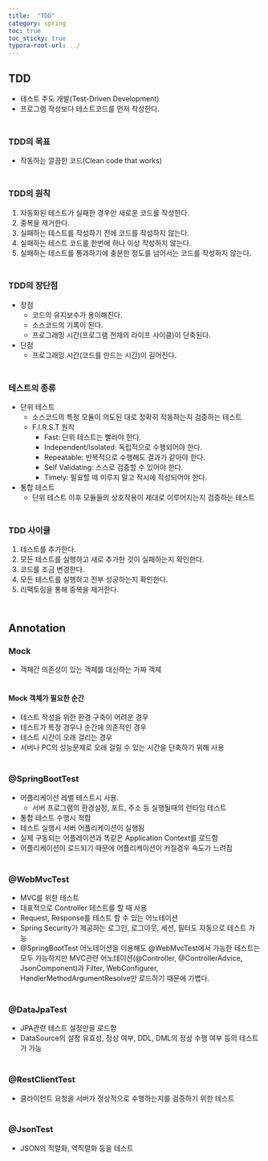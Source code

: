 ```yaml
---
title:  "TDD"
category: spring
toc: true
toc_sticky: true
typora-root-url: ../
---
```




## TDD

- 테스트 주도 개발(Test-Driven Development)
- 프로그램 작성보다 테스트코드를 먼저 작성한다.



### <br>TDD의 목표

- 작동하는 깔끔한 코드(Clean code that works)



### <br>TDD의 원칙

1. 자동화된 테스트가 실패한 경우만 새로운 코드를 작성한다.
2. 중복을 제거한다.
3. 실패하는 테스트를 작성하기 전에 코드를 작성하지 않는다.
4. 실패하는 테스트 코드를 한번에 하나 이상 작성하지 않는다.
5. 실패하는 테스트를 통과하기에 충분한 정도를 넘어서는 코드를 작성하지 않는다.



### <br>TDD의 장단점

- 장점
  - 코드의 유지보수가 용이해진다.
  - 소스코드의 기록이 된다.
  - 프로그래밍 시간(프로그램 전체의 라이프 사이클)이 단축된다.
- 단점
  - 프로그래밍 시간(코드를 만드는 시간)이 길어진다.



### <br>테스트의 종류

- 단위 테스트
  - 소스코드의 특정 모듈이 의도된 대로 정확히 작동하는지 검증하는 테스트
  - F.I.R.S.T 원칙
    - Fast: 단위 테스트는 빨라야 한다.
    - Independent/Isolated: 독립적으로 수행되어야 한다.
    - Repeatable: 반복적으로 수행해도 결과가 같아야 한다.
    - Self Validating: 스스로 검증할 수 있어야 한다.
    - Timely: 필요할 때 미루지 말고 적시에 작성되어야 한다.
- 통합 테스트
  - 단위 테스트 이후 모듈들의 상호작용이 제대로 이루어지는지 검증하는 테스트



### <br>TDD 사이클

1. 테스트를 추가한다.
2. 모든 테스트를 실행하고 새로 추가한 것이 실패하는지 확인한다.
3. 코드를 조금 변경한다.
4. 모든 테스트를 실행하고 전부 성공하는지 확인한다.
5. 리팩토링을 통해 중복을 제거한다.



## <br>Annotation

### Mock

- 객체간 의존성이 있는 객체를 대신하는 가짜 객체



#### <br>Mock 객체가 필요한 순간

- 테스트 작성을 위한 환경 구축이 어려운 경우
- 테스트가 특정 경우나 순간에 의존적인 경우
- 테스트 시간이 오래 걸리는 경우
- 서버나 PC의 성능문제로 오래 걸릴 수 있는 시간을 단축하기 위해 사용



### <br>@SpringBootTest

- 어플리케이션 레벨 테스트시 사용.
  - 서버 프로그램의 환경설정, 포트, 주소 등 실행될때의 런타임 테스트
- 통합 테스트 수행시 적합
- 테스트 실행시 서버 어플리케이션이 실행됨
- 실제 구동되는 어플레이션과 똑같은 Application Context를 로드함
- 어플리케이션이 로드되기 때문에 어플리케이션이 커질경우 속도가 느려짐



### <br>@WebMvcTest

- MVC를 위한 테스트
- 대표적으로 Controller 테스트를 할 때 사용
- Request, Response를 테스트 할 수 있는 어노테이션
- Spring Security가 제공하는 로그인, 로그아웃, 세션, 필터도 자동으로 테스트 가능
- @SpringBootTest 어노테이션을 이용해도 @WebMvcTest에서 가능한 테스트는 모두 가능하지만 MVC관련 어노테이션(@Controller, @ControllerAdvice, JsonComponent)과 Filter, WebConfigurer, HandlerMethodArgumentResolve만 로드하기 때문에 가볍다.



### <br>@DataJpaTest

- JPA관련 테스트 설정만을 로드함
- DataSource의 설정 유효성, 정상 여부, DDL, DML의 정상 수행 여부 등의 테스트가 가능



### <br>@RestClientTest

- 클라이언트 요청을 서버가 정상적으로 수행하는지를 검증하기 위한 테스트



### <br>@JsonTest

- JSON의 직렬화, 역직렬화 등을 테스트